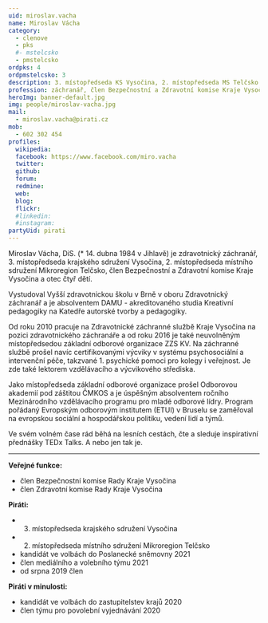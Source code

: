 ```yaml
---
uid: miroslav.vacha
name: Miroslav Vácha
category:
  - clenove
  - pks
  #- mstelcsko
  - pmstelcsko
ordpks: 4
ordpmstelcsko: 3
description: 3. místopředseda KS Vysočina, 2. místopředseda MS Telčsko
profession: záchranář, člen Bezpečnostní a Zdravotní komise Kraje Vysočina
heroImg: banner-default.jpg
img: people/miroslav-vacha.jpg
mail:
  - miroslav.vacha@pirati.cz
mob:
  - 602 302 454
profiles:
  wikipedia:
  facebook: https://www.facebook.com/miro.vacha
  twitter:
  github: 
  forum: 
  redmine: 
  web:
  blog: 
  flickr:
  #linkedin: 
  #instagram:  
partyUid: pirati
---
```

Miroslav Vácha, DiS. (* 14. dubna 1984 v Jihlavě) je zdravotnický záchranář, 3. místopředseda krajského sdružení Vysočina, 2. místopředseda místního sdružení Mikroregion Telčsko, člen Bezpečnostní a Zdravotní komise Kraje Vysočina a otec čtyř dětí.

Vystudoval Vyšší zdravotnickou školu v Brně v oboru Zdravotnický záchranář a je absolventem DAMU - akreditovaného studia Kreativní pedagogiky na Katedře autorské tvorby a pedagogiky.

Od roku 2010 pracuje na Zdravotnické záchranné službě Kraje Vysočina na pozici zdravotnického záchranáře a od roku 2016 je také neuvolněným místopředsedou základní odborové organizace ZZS KV. Na záchranné službě prošel navíc certifikovanými výcviky v systému psychosociální a intervenční péče, takzvané 1. psychické pomoci pro kolegy i veřejnost. Je zde také lektorem vzdělávacího a výcvikového střediska.

Jako místopředseda základní odborové organizace prošel Odborovou akademií pod záštitou ČMKOS a je úspěšným absolventem ročního Mezinárodního vzdělávacího programu pro mladé odborové lídry. Program pořádaný Evropským odborovým institutem (ETUI) v Bruselu se zaměřoval na evropskou sociální a hospodářskou politiku, vedení lidí a týmů.

Ve svém volném čase rád běhá na lesních cestách, čte a sleduje inspirativní přednášky TEDx Talks. A nebo jen tak je.

---
**Veřejné funkce:**
* člen Bezpečnostní komise Rady Kraje Vysočina
* člen Zdravotní komise Rady Kraje Vysočina

**Piráti:**
* 3. místopředseda krajského sdružení Vysočina
* 2. místopředseda místního sdružení Mikroregion Telčsko
* kandidát ve volbách do Poslanecké sněmovny 2021
* člen mediálního a volebního týmu 2021
* od srpna 2019 člen

**Piráti v minulosti:**
* kandidát ve volbách do zastupitelstev krajů 2020
* člen týmu pro povolební vyjednávání 2020

